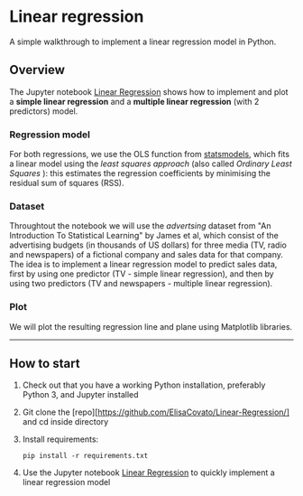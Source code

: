 # Linear regression
A simple walkthrough to implement a linear regression model in Python.


## Overview
The Jupyter notebook [Linear Regression](https://github.com/ElisaCovato/Linear-Regression/blob/main/Linear%20Regression.ipynb) shows how to implement and plot a **simple linear regression** and a **multiple linear regression** (with 2 predictors) model.

### Regression model
For both regressions, we use the OLS function from [statsmodels](https://www.statsmodels.org/dev/generated/statsmodels.regression.linear_model.OLS.html), which fits a linear model using the _least squares approach_ (also called _Ordinary Least Squares_ ): this estimates the regression coefficients by  minimising the residual sum of squares (RSS).


### Dataset
Throughtout the notebook we will use the _advertsing_ dataset from "An Introduction To Statistical Learning" by James et al, which consist of the advertising budgets (in thousands of US dollars) for three media (TV, radio and newspapers) of a fictional company and sales data for that company. The idea is to implement a linear regression model to predict sales data, first by using one predictor (TV - simple linear regression), and then by using two predictors (TV and newspapers - multiple linear regression). 


### Plot
We will plot the resulting regression line and plane using Matplotlib libraries. 


___

## How to start
1. Check out that you have a working Python installation, preferably Python 3, and Jupyter installed
2. Git clone the [repo][https://github.com/ElisaCovato/Linear-Regression/] and cd inside directory
3. Install requirements: 

    `pip install -r requirements.txt`
4. Use the Jupyter notebook [Linear Regression](https://github.com/ElisaCovato/Linear-Regression/blob/main/Linear%20Regression.ipynb) to quickly implement a linear regression model

